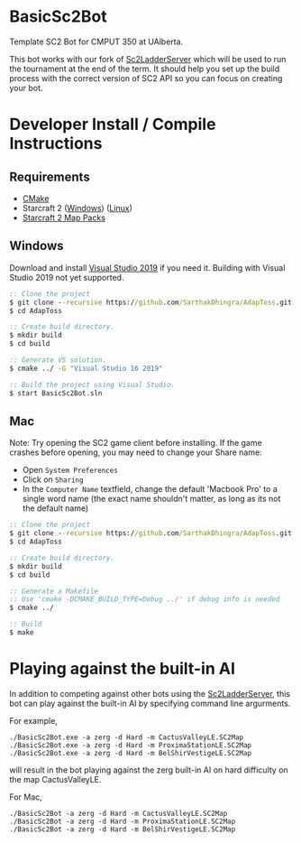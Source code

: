# BasicSc2Bot
Template SC2 Bot for CMPUT 350 at UAlberta.

This bot works with our fork of [Sc2LadderServer](https://github.com/solinas/Sc2LadderServer) which will be used to run the tournament at the end of the term. It should help you
set up the build process with the correct version of SC2 API so you can focus on creating your bot.

# Developer Install / Compile Instructions
## Requirements
* [CMake](https://cmake.org/download/)
* Starcraft 2 ([Windows](https://starcraft2.com/en-us/)) ([Linux](https://github.com/Blizzard/s2client-proto#linux-packages)) 
* [Starcraft 2 Map Packs](https://github.com/Blizzard/s2client-proto#map-packs)

## Windows

Download and install [Visual Studio 2019](https://www.visualstudio.com/downloads/) if you need it. Building with Visual Studio 2019 not yet supported.

```bat
:: Clone the project
$ git clone --recursive https://github.com/SarthakDhingra/AdapToss.git
$ cd AdapToss

:: Create build directory.
$ mkdir build
$ cd build

:: Generate VS solution.
$ cmake ../ -G "Visual Studio 16 2019"

:: Build the project using Visual Studio.
$ start BasicSc2Bot.sln
```

## Mac

Note: Try opening the SC2 game client before installing. If the game crashes before opening, you may need to change your Share name:
* Open `System Preferences`
* Click on `Sharing`
* In the `Computer Name` textfield, change the default 'Macbook Pro' to a single word name (the exact name shouldn't matter, as long as its not the default name)

```bat
:: Clone the project
$ git clone --recursive https://github.com/SarthakDhingra/AdapToss.git
$ cd AdapToss

:: Create build directory.
$ mkdir build
$ cd build

:: Generate a Makefile
:: Use 'cmake -DCMAKE_BUILD_TYPE=Debug ../' if debug info is needed
$ cmake ../

:: Build
$ make
```

# Playing against the built-in AI

In addition to competing against other bots using the [Sc2LadderServer](https://github.com/solinas/Sc2LadderServer), this bot can play against the built-in
AI by specifying command line argurments.

For example,

```
./BasicSc2Bot.exe -a zerg -d Hard -m CactusValleyLE.SC2Map
./BasicSc2Bot.exe -a zerg -d Hard -m ProximaStationLE.SC2Map
./BasicSc2Bot.exe -a zerg -d Hard -m BelShirVestigeLE.SC2Map
```

will result in the bot playing against the zerg built-in AI on hard difficulty on the map CactusValleyLE. 

For Mac,

```
./BasicSc2Bot -a zerg -d Hard -m CactusValleyLE.SC2Map
./BasicSc2Bot -a zerg -d Hard -m ProximaStationLE.SC2Map
./BasicSc2Bot -a zerg -d Hard -m BelShirVestigeLE.SC2Map
```
